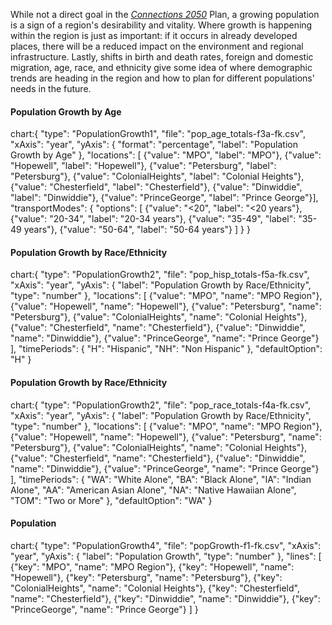 While not a direct goal in the _[Connections 2050](http://www.dvrpc.org/plan)_ Plan, a growing population is a sign of a region's desirability and vitality. Where growth is happening within the region is just as important: if it occurs in already developed places, there will be a reduced impact on the environment and regional infrastructure. Lastly, shifts in birth and death rates, foreign and domestic migration, age, race, and ethnicity give some idea of where demographic trends are heading in the region and how to plan for different populations' needs in the future.

#### Population Growth by Age

chart:{
"type": "PopulationGrowth1",
"file": "pop_age_totals-f3a-fk.csv",
"xAxis": "year",
"yAxis": {
"format": "percentage",
"label": "Population Growth by Age"
},
"locations": [
{"value": "MPO", "label": "MPO"},
{"value": "Hopewell", "label": "Hopewell"},
{"value": "Petersburg", "label": "Petersburg"},
{"value": "ColonialHeights", "label": "Colonial Heights"},
{"value": "Chesterfield", "label": "Chesterfield"},
{"value": "Dinwiddie", "label": "Dinwiddie"},
{"value": "PrinceGeorge", "label": "Prince George"}],
"transportModes": {
"options": [
{"value": "<20", "label": "<20 years"},
{"value": "20-34", "label": "20-34 years"},
{"value": "35-49", "label": "35-49 years"},
{"value": "50-64", "label": "50-64 years"}
]
}
}

#### Population Growth by Race/Ethnicity

chart:{
"type": "PopulationGrowth2",
"file": "pop_hisp_totals-f5a-fk.csv",
"xAxis": "year",
"yAxis": {
"label": "Population Growth by Race/Ethnicity",
"type": "number"
},
"locations": [
{"value": "MPO", "name": "MPO Region"},
{"value": "Hopewell", "name": "Hopewell"},
{"value": "Petersburg", "name": "Petersburg"},
{"value": "ColonialHeights", "name": "Colonial Heights"},
{"value": "Chesterfield", "name": "Chesterfield"},
{"value": "Dinwiddie", "name": "Dinwiddie"},
{"value": "PrinceGeorge", "name": "Prince George"}
],
"timePeriods": {
"H": "Hispanic",
"NH": "Non Hispanic"
},
"defaultOption": "H"
}

#### Population Growth by Race/Ethnicity

chart:{
"type": "PopulationGrowth2",
"file": "pop_race_totals-f4a-fk.csv",
"xAxis": "year",
"yAxis": {
"label": "Population Growth by Race/Ethnicity",
"type": "number"
},
"locations": [
{"value": "MPO", "name": "MPO Region"},
{"value": "Hopewell", "name": "Hopewell"},
{"value": "Petersburg", "name": "Petersburg"},
{"value": "ColonialHeights", "name": "Colonial Heights"},
{"value": "Chesterfield", "name": "Chesterfield"},
{"value": "Dinwiddie", "name": "Dinwiddie"},
{"value": "PrinceGeorge", "name": "Prince George"}
],
"timePeriods": {
"WA": "White Alone",
"BA": "Black Alone",
"IA": "Indian Alone",
"AA": "American Asian Alone",
"NA": "Native Hawaiian Alone",
"TOM": "Two or More"
},
"defaultOption": "WA"
}

#### Population

chart:{
"type": "PopulationGrowth4",
"file": "popGrowth-f1-fk.csv",
"xAxis": "year",
"yAxis": {
"label": "Population Growth",
"type": "number"
},
"lines": [
{"key": "MPO", "name": "MPO Region"},
{"key": "Hopewell", "name": "Hopewell"},
{"key": "Petersburg", "name": "Petersburg"},
{"key": "ColonialHeights", "name": "Colonial Heights"},
{"key": "Chesterfield", "name": "Chesterfield"},
{"key": "Dinwiddie", "name": "Dinwiddie"},
{"key": "PrinceGeorge", "name": "Prince George"}
]
}
